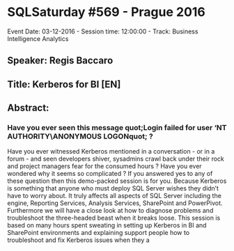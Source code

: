 # SQLSaturday #569 - Prague 2016
Event Date: 03-12-2016 - Session time: 12:00:00 - Track: Business Intelligence  Analytics
## Speaker: Regis Baccaro
## Title: Kerberos for BI [EN]
## Abstract:
### Have you ever seen this message quot;Login failed for user ‘NT AUTHORITY\ANONYMOUS LOGONquot; ?
Have you ever witnessed Kerberos mentioned in a conversation - or in a forum - and seen developers shiver, sysadmins crawl back under their rock and project managers fear for the consumed hours ?
Have you ever wondered why it seems so complicated ?
If you answered yes to any of these question then this demo-packed session is for you.
Because Kerberos is something that anyone who must deploy SQL Server wishes they didn’t have to worry about. It truly affects all aspects of SQL Server including the engine, Reporting Services, Analysis Services, SharePoint and PowerPivot. Furthermore we will have a close look at how to diagnose problems and troubleshoot the three-headed beast when it breaks loose.
This session is based on many hours spent sweating in setting up Kerberos in BI and SharePoint environments and explaining support people how to troubleshoot and fix Kerberos issues when they a
